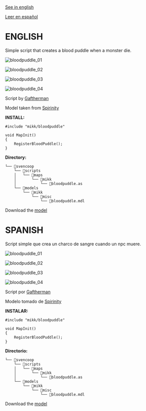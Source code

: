 [See in english](#english)

[Leer en español](#spanish)

# ENGLISH

Simple script that creates a blood puddle when a monster die.

![bloodpuddle_01](https://github.com/Mikk155/Sven-Co-op/blob/main/images/bloodpuddle_01.jpg)

![bloodpuddle_02](https://github.com/Mikk155/Sven-Co-op/blob/main/images/bloodpuddle_02.jpg)

![bloodpuddle_03](https://github.com/Mikk155/Sven-Co-op/blob/main/images/bloodpuddle_03.jpg)

![bloodpuddle_04](https://github.com/Mikk155/Sven-Co-op/blob/main/images/bloodpuddle_04.jpg)

Script by [Gaftherman](https://github.com/Gaftherman)

Model taken from [Spirinity](https://www.moddb.com/mods/spirinity)

**INSTALL:**
```angelscript
#include "mikk/bloodpuddle"

void MapInit()
{
	RegisterBloodPuddle();
}
```

**Directory:**
```
└── 📁svencoop
    └── 📁scripts
    │   └── 📁maps
    │       └── 📁mikk
    │           └── 📄bloodpuddle.as
    └── 📁models  
    	└── 📁mikk  
    		└── 📁misc  
                └── 📄bloodpuddle.mdl
```
Download the [model](https://github.com/Mikk155/Sven-Co-op/blob/main/models/mikk/misc/bloodpuddle.mdl)

# SPANISH

Script simple que crea un charco de sangre cuando un npc muere.

![bloodpuddle_01](https://github.com/Mikk155/Sven-Co-op/blob/main/images/bloodpuddle_01.jpg)

![bloodpuddle_02](https://github.com/Mikk155/Sven-Co-op/blob/main/images/bloodpuddle_02.jpg)

![bloodpuddle_03](https://github.com/Mikk155/Sven-Co-op/blob/main/images/bloodpuddle_03.jpg)

![bloodpuddle_04](https://github.com/Mikk155/Sven-Co-op/blob/main/images/bloodpuddle_04.jpg)

Script por [Gaftherman](https://github.com/Gaftherman)

Modelo tomado de [Spirinity](https://www.moddb.com/mods/spirinity)

**INSTALAR:**
```angelscript
#include "mikk/bloodpuddle"

void MapInit()
{
	RegisterBloodPuddle();
}
```

**Directorio:**
```
└── 📁svencoop
    └── 📁scripts
    │   └── 📁maps
    │       └── 📁mikk
    │           └── 📄bloodpuddle.as
    └── 📁models  
    	└── 📁mikk  
    		└── 📁misc  
                └── 📄bloodpuddle.mdl
```
Download the [model](https://github.com/Mikk155/Sven-Co-op/blob/main/models/mikk/misc/bloodpuddle.mdl)